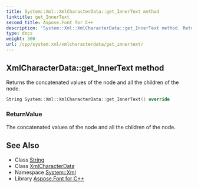 ```yaml
---
title: System::Xml::XmlCharacterData::get_InnerText method
linktitle: get_InnerText
second_title: Aspose.Font for C++
description: 'System::Xml::XmlCharacterData::get_InnerText method. Returns the concatenated values of the node and all the children of the node in C++.'
type: docs
weight: 300
url: /cpp/system.xml/xmlcharacterdata/get_innertext/
---
```

## XmlCharacterData::get_InnerText method


Returns the concatenated values of the node and all the children of the node.

```cpp
String System::Xml::XmlCharacterData::get_InnerText() override
```


### ReturnValue

The concatenated values of the node and all the children of the node.

## See Also

* Class [String](../../../system/string/)
* Class [XmlCharacterData](../)
* Namespace [System::Xml](../../)
* Library [Aspose.Font for C++](../../../)
